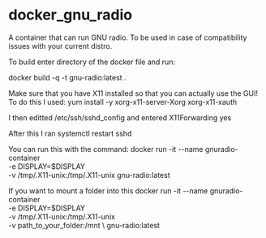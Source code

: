 # docker_gnu_radio
A container that can run GNU radio. To be used in case of compatibility issues with your current distro.

To build enter directory of the docker file and run: 

docker build -q -t gnu-radio:latest .

Make sure that you have X11 installed so that you can actually use the GUI!
To do this I used:
yum install -y xorg-x11-server-Xorg xorg-x11-xauth

I then editted /etc/ssh/sshd_config and entered X11Forwarding yes

After this I ran
systemctl restart sshd

You can run this with the command:
docker run -it --name gnuradio-container \
    -e DISPLAY=$DISPLAY \
    -v /tmp/.X11-unix:/tmp/.X11-unix gnu-radio:latest

If you want to mount a folder into this
docker run -it --name gnuradio-container \
    -e DISPLAY=$DISPLAY \
    -v /tmp/.X11-unix:/tmp/.X11-unix \
    -v path_to_your_folder:/mnt \ 
    gnu-radio:latest